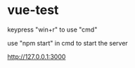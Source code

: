 # vue-test

keypress "win+r" to use "cmd"

use "npm start" in cmd to start the server

http://127.0.0.1:3000

